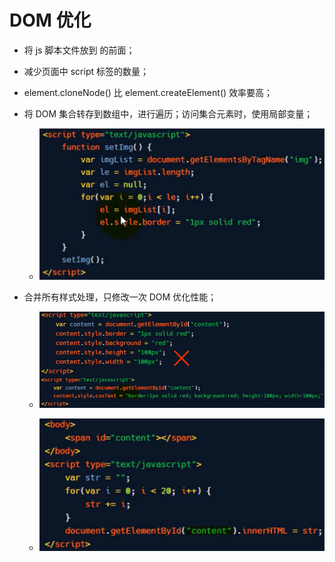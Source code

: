 # DOM 优化

* 将 js 脚本文件放到 </body> 的前面；
* 减少页面中 script 标签的数量；
* element.cloneNode() 比 element.createElement() 效率要高；
* 将 DOM 集合转存到数组中，进行遍历；访问集合元素时，使用局部变量；
    * ![imgList 修改图片](imgList.jpg)

* 合并所有样式处理，只修改一次 DOM 优化性能；
    * ![cssText 只修改一次 DOM](cssText.jpg)

    * ![innerHTML 修改 DOM](innerHTML.jpg)
